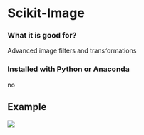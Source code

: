 
# Scikit-Image

### What it is good for?

Advanced image filters and transformations

### Installed with Python or Anaconda

no

## Example

![](../images/wave.gif)
